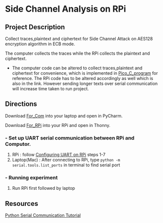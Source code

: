# Side Channel Analysis on RPi


## Project Description
Collect traces,plaintext and ciphertext for Side Channel Attack on AES128 encryption algorithm in ECB mode.

The computer collects the traces while the RPi collects the plaintext and ciphertext.
- The computer code can be altered to collect traces,plaintext and ciphertext for convenience, which is implemented in [Pico_C_program](https://github.com/TIrfana?tab=repositories) for reference. The RPi code has to be altered accordingly as well which is also in the link. However sending longer texts over serial communication will increase time taken to run project.  

## Directions
Download [For_Com](https://github.com/TIrfana/Raspberry-Pi/tree/main/For_Com) into your laptop and open in PyCharm.

Download [For_RPi](https://github.com/TIrfana/Raspberry-Pi/tree/main/For_RPi) into your RPi and open in Thonny.

### - Set up UART serial communication between RPi and Computor.
  1. RPi : follow [Configuring UART on RPi](https://www.engineersgarage.com/articles-raspberry-pi-serial-communication-uart-protocol-ttl-port-usb-serial-boards/#:~:text=The%20Raspberry%20Pi%20and%20a,TTL%20port%20for%20UART%20communication) steps 1-7
  2. Laptop(Mac) : After connecting to RPi, type `python -m serial.tools.list_ports` in terminal to find serial port

### - Running experiment
1. Run RPi first followed by laptop
 

## Resources
[Python Serial Communication Tutorial](https://devtut.github.io/python/python-serial-communication-pyserial.html#initialize-serial-device)
